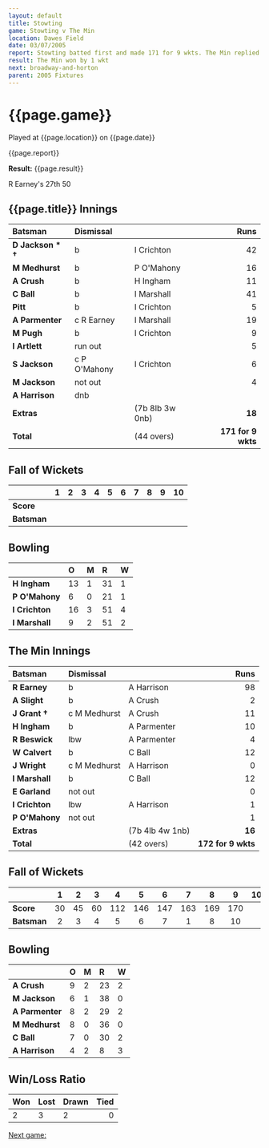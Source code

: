 ```yaml
---
layout: default
title: Stowting
game: Stowting v The Min
location: Dawes Field
date: 03/07/2005
report: Stowting batted first and made 171 for 9 wkts. The Min replied with 172 for 9 wkts
result: The Min won by 1 wkt
next: broadway-and-horton
parent: 2005 Fixtures
---
```


# {{page.game}}

Played at {{page.location}} on {{page.date}}

{{page.report}}

**Result:** {{page.result}}

R Earney's 27th 50

## {{page.title}} Innings

| Batsman | Dismissal |  | Runs |
|:---|:---|---|---:|
| **D Jackson &#42; &#8224;** | b | I Crichton | 42 |
| **M Medhurst** | b | P O'Mahony | 16 |
| **A Crush** | b | H Ingham | 11 |
| **C Ball** | b | I Marshall | 41 |
| **Pitt** | b | I Crichton | 5 |
| **A Parmenter** | c R Earney | I Marshall | 19 |
| **M Pugh** | b | I Crichton | 9 |
| **I Artlett** | run out |  | 5 |
| **S Jackson** | c P O'Mahony | I Crichton | 6 |
| **M Jackson** | not out |  | 4 |
| **A Harrison** | dnb |  |  |
| **Extras** | | (7b 8lb 3w 0nb) | **18** |
| **Total** | | (44 overs) | **171 for 9 wkts** |

## Fall of Wickets

| | 1 | 2 | 3 | 4 | 5 | 6 | 7 | 8 | 9 | 10 |
|---|:---:|:---:|:---:|:---:|:---:|:---:|:---:|:---:|:---:|:---:|
| **Score** |  |  |  |  |  |  |  |  |  |  |
| **Batsman** |  |  |  |  |  |  |  |  |  |  |

## Bowling

| | O | M | R | W |
|---|:---|:---|:---|:---|
| **H Ingham** | 13 | 1 | 31 | 1 |
| **P O'Mahony** | 6 | 0 | 21 | 1 |
| **I Crichton** | 16 | 3 | 51 | 4 |
| **I Marshall** | 9 | 2 | 51 | 2 |

## The Min Innings

| Batsman | Dismissal |  | Runs |
|:---|:---|---|---:|
| **R Earney** | b | A Harrison | 98 |
| **A Slight** | b | A Crush | 2 |
| **J Grant &#8224;** | c M Medhurst | A Crush | 11 |
| **H Ingham** | b | A Parmenter | 10 |
| **R Beswick** | lbw | A Parmenter | 4 |
| **W Calvert** | b | C Ball | 12 |
| **J Wright** | c M Medhurst | A Harrison | 0 |
| **I Marshall** | b | C Ball | 12 |
| **E Garland** | not out |  | 0 |
| **I Crichton** | lbw | A Harrison | 1 |
| **P O'Mahony** | not out |  | 1 |
| **Extras** | | (7b 4lb 4w 1nb) | **16** |
| **Total** | | (42 overs) | **172 for 9 wkts** |

## Fall of Wickets

| | 1 | 2 | 3 | 4 | 5 | 6 | 7 | 8 | 9 | 10 |
|---|:---:|:---:|:---:|:---:|:---:|:---:|:---:|:---:|:---:|:---:|
| **Score** | 30 | 45 | 60 | 112 | 146 | 147 | 163 | 169 | 170 |  |
| **Batsman** | 2 | 3 | 4 | 5 | 6 | 7 | 1 | 8 | 10 |  |

## Bowling

| | O | M | R | W |
|---|:---|:---|:---|:---|
| **A Crush** | 9 | 2 | 23 | 2 |
| **M Jackson** | 6 | 1 | 38 | 0 |
| **A Parmenter** | 8 | 2 | 29 | 2 |
| **M Medhurst** | 8 | 0 | 36 | 0 |
| **C Ball** | 7 | 0 | 30 | 2 |
| **A Harrison** | 4 | 2 | 8 | 3 |

## Win/Loss Ratio

| Won | Lost | Drawn | Tied |
|:---|:---|:---|---:|
| 2 | 3 | 2 | 0 |

[Next game:]({{page.next}})